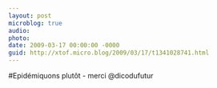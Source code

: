 ```yaml
---
layout: post
microblog: true
audio: 
photo: 
date: 2009-03-17 00:00:00 -0000
guid: http://xtof.micro.blog/2009/03/17/t1341028741.html
---
```

#Epidémiquons plutôt - merci @dicodufutur
